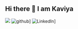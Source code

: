 ## Hi there 👋 I am Kaviya
![](https://komarev.com/ghpvc/?username=VKaaviya&color=brightgreen)
![github](https://img.shields.io/badge/GitHub-000000?style=for-the-badge&logo=GitHub&logoColor=white)]
![LinkedIn](https://img.shields.io/badge/LinkedIn-000000?style=for-the-badge&logo=LinkedInb&logoColor=white)]
<!--
**VKaaviya/Vkaaviya** is a ✨ _special_ ✨ repository because its `README.md` (this file) appears on your GitHub profile.

Here are some ideas to get you started:

- 🔭 I’m currently working on ...
- 🌱 I’m currently learning ...
- 👯 I’m looking to collaborate on ...
- 🤔 I’m looking for help with ...
- 💬 Ask me about ...
- 📫 How to reach me: ...
- 😄 Pronouns: ...
- ⚡ Fun fact: ...
-->
